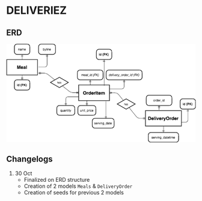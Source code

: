 # DELIVERIEZ

## ERD

![ERD](/vendor/assets/images/erd.png "ERD")

## Changelogs
1. 30 Oct
   - Finalized on ERD structure
   - Creation of 2 models `Meals` & `DeliveryOrder`
   - Creation of seeds for previous 2 models
